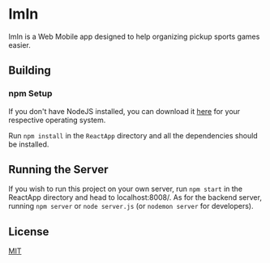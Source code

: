 # ImIn

ImIn is a Web Mobile app designed to help organizing pickup sports games easier.

## Building

### npm Setup

If you don't have NodeJS installed, you can download it [here](https://nodejs.org/en/download/) for your respective operating system.

Run `npm install` in the `ReactApp` directory and all the dependencies should be installed.

## Running the Server

If you wish to run this project on your own server, run `npm start` in the ReactApp directory and head to localhost:8008/.
As for the backend server, running `npm server` or `node server.js` (or `nodemon server` for developers).


## License

[MIT](https://github.com/greg495/blob/master/LICENSE.md)